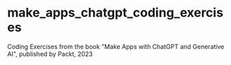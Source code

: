 # make_apps_chatgpt_coding_exercises
Coding Exercises from the book  "Make Apps with ChatGPT and Generative AI", published by Packt, 2023
